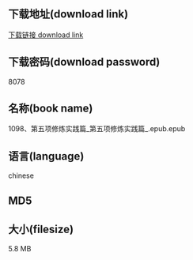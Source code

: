 ## 下载地址(download link)
[下载链接 download link](https://voluble-croquembouche-d321dc.netlify.app/?s=1098%E3%80%81%E7%AC%AC%E4%BA%94%E9%A1%B9%E4%BF%AE%E7%82%BC%E5%AE%9E%E8%B7%B5%E7%AF%87_%E7%AC%AC%E4%BA%94%E9%A1%B9%E4%BF%AE%E7%82%BC%E5%AE%9E%E8%B7%B5%E7%AF%87_.epub)

## 下载密码(download password)
8078

## 名称(book name)
1098、第五项修炼实践篇_第五项修炼实践篇_.epub.epub

## 语言(language)
chinese

## MD5


## 大小(filesize)
5.8 MB
